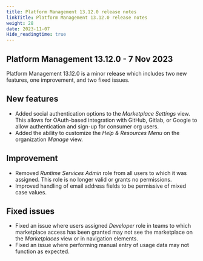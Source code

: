 ```yaml
---
title: Platform Management 13.12.0 release notes
linkTitle: Platform Management 13.12.0 release notes
weight: 28
date: 2023-11-07
Hide_readingtime: true
---
```


## Platform Management 13.12.0 - 7 Nov 2023

Platform Management 13.12.0 is a minor release which includes two new features, one improvement, and two fixed issues.

## New features

* Added social authentication options to the *Marketplace Settings* view. This allows for OAuth-based integration with GitHub, Gitlab, or Google to allow authentication and sign-up for consumer org users.
* Added the ability to customize the *Help & Resources Menu* on the organization *Manage* view.

## Improvement

* Removed *Runtime Services Admin* role from all users to which it was assigned. This role is no longer valid or grants no permissions.
* Improved handling of email address fields to be permissive of mixed case values.

## Fixed issues

* Fixed an issue where users assigned *Developer* role in teams to which marketplace access has been granted may not see the marketplace on the *Marketplaces* view or in navigation elements.
* Fixed an issue where performing manual entry of usage data may not function as expected.
